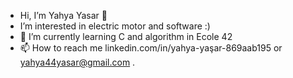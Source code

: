 - Hi, I’m Yahya Yasar 👋 
-  I’m interested in electric motor and software :)
- 🌱 I’m currently learning C and algorithm in Ecole 42
- 📫 How to reach me linkedin.com/in/yahya-yaşar-869aab195 or yahya44yasar@gmail.com .
 
